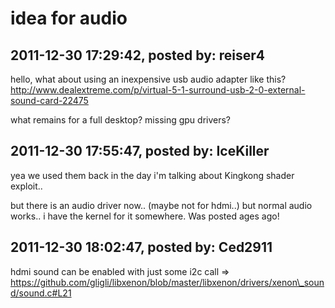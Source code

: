 # idea for audio

## 2011-12-30 17:29:42, posted by: reiser4

hello, what about using an inexpensive usb audio adapter like this?   
 http://www.dealextreme.com/p/virtual-5-1-surround-usb-2-0-external-sound-card-22475  
   
 what remains for a full desktop? missing gpu drivers?

## 2011-12-30 17:55:47, posted by: IceKiller

yea we used them back in the day i'm talking about Kingkong shader exploit..  
   
 but there is an audio driver now.. (maybe not for hdmi..) but normal audio works.. i have the kernel for it somewhere. Was posted ages ago!

## 2011-12-30 18:02:47, posted by: Ced2911

hdmi sound can be enabled with just some i2c call => https://github.com/gligli/libxenon/blob/master/libxenon/drivers/xenon\_sound/sound.c#L21